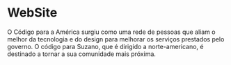 # WebSite
O Código para a América surgiu como uma rede de pessoas que aliam o melhor da tecnologia e do design para melhorar os serviços prestados pelo governo. O código para Suzano, que é dirigido a norte-americano, é destinado a tornar a sua comunidade mais próxima.
